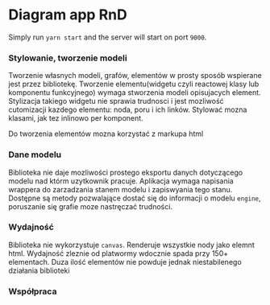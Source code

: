 # Diagram app RnD

Simply run `yarn start` and the server will start on port `9000`.

### Stylowanie, tworzenie modeli
Tworzenie własnych modeli, grafów, elementów w prosty sposób wspierane jest przez bibliotekę. 
Tworzenie elementu(widgetu czyli reactowej klasy lub komponentu funkcyjnego) wymaga stworzenia modeli opisujacych element. Stylizacja takiego widgetu nie sprawia trudnosci i jest mozliwość cutomizacji kazdego elementu: noda, poru i ich linków. Stylować mozna klasami, jak tez inlinowo per komponent.

Do tworzenia elementów mozna korzystać z markupa html


### Dane modelu
Biblioteka nie daje mozliwości prostego eksportu danych dotyczącego modelu nad którm uzytkownik pracuje. Aplikacja wymaga napisania wrappera do zarzadzania stanem modelu i zapiswyania tego stanu. Dostępne są metody pozwalające dostać się do informacji o modelu `engine`, poruszanie się grafie moze nastręczać trudności.

### Wydajność
Biblioteka nie wykorzystuje `canvas`. Renderuje wszystkie nody jako elemnt html. Wydajność zleznie od platwormy wdocznie spada przy 150+ elementach. Duza ilość elementów nie powduje jednak niestabilenego działania biblioteki

### Współpraca



